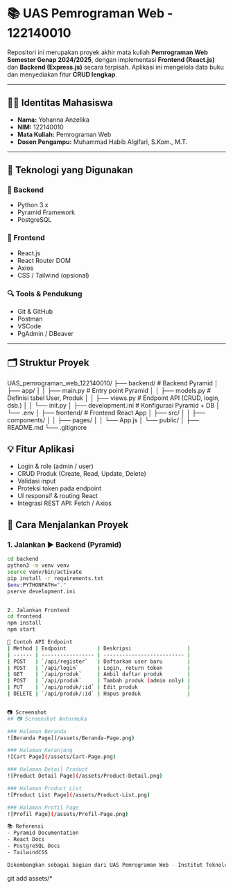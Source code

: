 # 📚 UAS Pemrograman Web - 122140010

Repositori ini merupakan proyek akhir mata kuliah **Pemrograman Web Semester Genap 2024/2025**, dengan implementasi **Frontend (React.js)** dan **Backend (Express.js)** secara terpisah. Aplikasi ini mengelola data buku dan menyediakan fitur **CRUD lengkap**.

---

## 👩‍💻 Identitas Mahasiswa

- **Nama:** Yohanna Anzelika
- **NIM:** 122140010
- **Mata Kuliah:** Pemrograman Web
- **Dosen Pengampu:** Muhammad Habib Algifari, S.Kom., M.T.

---

## 🚀 Teknologi yang Digunakan

### 🔧 Backend

- Python 3.x
- Pyramid Framework
- PostgreSQL

### 🎨 Frontend

- React.js
- React Router DOM
- Axios
- CSS / Tailwind (opsional)

### 🔍 Tools & Pendukung

- Git & GitHub
- Postman
- VSCode
- PgAdmin / DBeaver

---

## 🗂️ Struktur Proyek

UAS_pemrograman_web_122140010/
├── backend/ # Backend Pyramid
│ ├── app/
│ │ ├── main.py # Entry point Pyramid
│ │ ├── models.py # Definisi tabel User, Produk
│ │ ├── views.py # Endpoint API (CRUD, login, dsb.)
│ │ └── init.py
│ ├── development.ini # Konfigurasi Pyramid + DB
│ └── .env
│
├── frontend/ # Frontend React App
│ ├── src/
│ │ ├── components/
│ │ ├── pages/
│ │ └── App.js
│ └── public/
│
├── README.md
└── .gitignore

## 💡 Fitur Aplikasi

- Login & role (admin / user)
- CRUD Produk (Create, Read, Update, Delete)
- Validasi input
- Proteksi token pada endpoint
- UI responsif & routing React
- Integrasi REST API: Fetch / Axios

## 🧪 Cara Menjalankan Proyek

### 1. Jalankan ▶️ Backend (Pyramid)

```bash
cd backend
python3 -m venv venv
source venv/bin/activate
pip install -r requirements.txt
$env:PYTHONPATH="."
pserve development.ini


2. Jalankan Frontend
cd frontend
npm install
npm start

📌 Contoh API Endpoint
| Method | Endpoint          | Deskripsi                  |
| ------ | ----------------- | -------------------------- |
| POST   | `/api/register`   | Daftarkan user baru        |
| POST   | `/api/login`      | Login, return token        |
| GET    | `/api/produk`     | Ambil daftar produk        |
| POST   | `/api/produk`     | Tambah produk (admin only) |
| PUT    | `/api/produk/:id` | Edit produk                |
| DELETE | `/api/produk/:id` | Hapus produk               |


📷 Screenshot
## 📷 Screenshot Antarmuka

### Halaman Beranda
![Beranda Page](/assets/Beranda-Page.png)

### Halaman Keranjang
![Cart Page](/assets/Cart-Page.png)

### Halaman Detail Product
![Product Detail Page](/assets/Product-Detail.png)

### Halaman Product List
![Product List Page](/assets/Product-List.png)

### Halaman Profil Page
![Profil Page](/assets/Profil-Page.png)

📚 Referensi
- Pyramid Documentation
- React Docs
- PostgreSQL Docs
- TailwindCSS

Dikembangkan sebagai bagian dari UAS Pemrograman Web - Institut Teknologi Sumatera 2025
```

git add assets/\*
